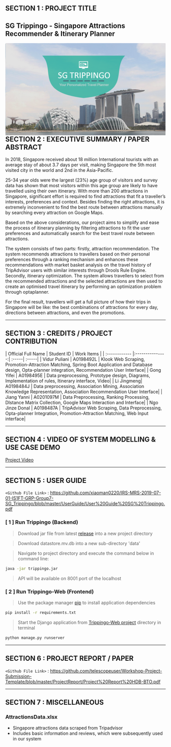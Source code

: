 
## SECTION 1 : PROJECT TITLE
## SG Trippingo - Singapore Attractions Recommender & Itinerary Planner

<img src="SystemCode/cover.png"
     style="float: left; margin-right: 0px;" />


---
## SECTION 2 : EXECUTIVE SUMMARY / PAPER ABSTRACT
In 2018, Singapore received about 18 million International tourists with an average stay of about 3.7 days per visit, making Singapore the 5th most visited city in the world and 2nd in the Asia-Pacific.

25-34 year olds were the largest (23%) age group of visitors and survey data has shown that most visitors within this age group are likely to have travelled using their own itinerary. With more than 200 attractions in Singapore, significant effort is required to find attractions that fit a traveller’s interests, preferences and context. Besides finding the right attractions, it is extremely inconvenient to find the best route between attractions manually by searching every attraction on Google Maps.

Based on the above considerations, our project aims to simplify and ease the process of itinerary planning by filtering attractions to fit the user preferences and automatically search for the best travel route between attractions.

The system consists of two parts: firstly, attraction recommendation. The system recommends attractions to travellers based on their personal preferences through a ranking mechanism and  enhances these recommendations with market basket analysis on the travel history of  TripAdvisor users with similar interests through Drools Rule Engine. 
Secondly, itinerary optimization. The system allows travellers to select from the recommended attractions and the selected attractions are then used to create an optimised travel itinerary by performing an optimization problem through optaplanner.

For the final result, travellers will get a full picture of how their trips in Singapore will be like: the best combinations of attractions for every day, directions between attractions, and even the promotions.

---
## SECTION 3 : CREDITS / PROJECT CONTRIBUTION

| Official Full Name  | Student ID  | Work Items |
| :------------ |:---------------:| :-----| :-----|
| Vidur Puliani | A0198492L | Klook Web Scraping, Promotion-Attraction Matching, Spring Boot Application and Database design, Opta-planner integration, Recommendation User Interface|
| Gong Yifei | A0198495E | Data preprocessing, Prototype design, Diagrams, Implementation of rules, Itinerary interface, Video|
| Li Jingmeng| A0198484J | Data preprocessing, Association Mining, Association Knowledge Representation, Association Recommendation User Interface|
| Jiang Yanni | A0201097M | Data Preprocessing, Ranking Processing, DIstance Matrix Collection, Google Maps Interaction and Interface|
| Ngo Jinze Donal | A0198487A | TripAdvisor Web Scraping, Data Preprocessing, Opta-planner Integration, Promotion-Attraction Matching, Web Input interface|

---
## SECTION 4 : VIDEO OF SYSTEM MODELLING & USE CASE DEMO

[Project Video](https://www.youtube.com/watch?v=uRw_DnBMakg)


---
## SECTION 5 : USER GUIDE

`<Github File Link>` : https://github.com/xiaoman0220/IRS-MRS-2019-07-01-IS1FT-GRP-Group7-SG_Trippingo/blob/master/UserGuide/User%20Guide%20SG%20Trippingo.pdf

### [ 1 ] Run Trippingo (Backend)

> Download jar file from latest [release](https://github.com/vidur6789/trippingo/releases/tag/v2.0) into a new project directory

> Download datastore.mv.db into a new sub-directory 'data'

> Navigate to project directory and execute the command below in command line:

```bash
java -jar trippingo.jar
```

> API will be available on 8001 port of the localhost

### [ 2 ] Run Trippingo-Web (Frontend)

> Use the package manager [pip](https://pip.pypa.io/en/stable/) to install application dependencies

```bash
pip install -r requirements.txt
```

> Start the Django application from [Trippingo-Web project](https://github.com/vidur6789/trippingo-web) directory in terminal

```bash
python manage.py runserver
```

---
## SECTION 6 : PROJECT REPORT / PAPER

`<Github File Link>` : <https://github.com/telescopeuser/Workshop-Project-Submission-Template/blob/master/ProjectReport/Project%20Report%20HDB-BTO.pdf>

---
## SECTION 7 : MISCELLANEOUS

### AttractionsData.xlsx
* Singapore attractions data scraped from Tripadvisor
* Includes basic information and reviews, which were subsequently used in our system
